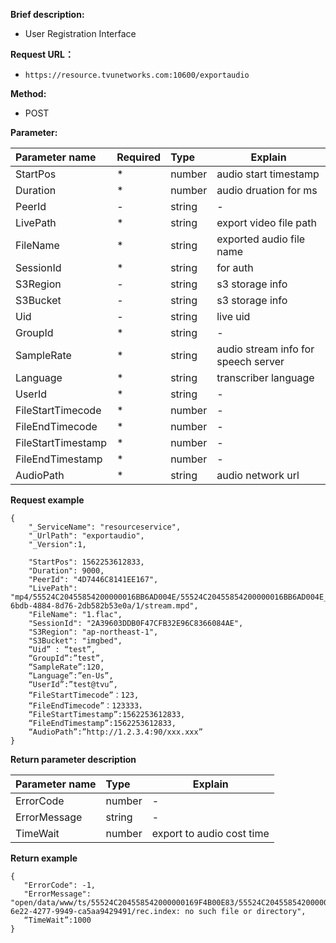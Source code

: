 
    
**Brief description:** 

- User Registration Interface


**Request URL：** 
- `https://resource.tvunetworks.com:10600/exportaudio `
  
**Method:**
- POST 

**Parameter:** 

|Parameter name|Required|Type|Explain|
|:----    |:---|:----- |-----   |
|StartPos |\*  |number |audio start timestamp   |
|Duration |\*  |number |audio druation for ms   |
|PeerId     |-  |string | -    |
|LivePath|\*|string|export video file path|
|FileName|\*|string|exported audio file name |
|SessionId|\*|string|for auth|
|S3Region|-|string|s3 storage info|
|S3Bucket|-|string|s3 storage info|
|Uid|-|string|live uid|
|GroupId|\*|string|-|
|SampleRate|\*|string|audio stream info for speech server|
|Language|\*|string|transcriber language|
|UserId|\*|string|-|
|FileStartTimecode|\*|number|-|
|FileEndTimecode|\*|number|-|
|FileStartTimestamp|\*|number|-|
|FileEndTimestamp|\*|number|-|
|AudioPath|\*|string|audio network url|



 **Request example**

``` 
{
	"_ServiceName": "resourceservice",
	"_UrlPath": "exportaudio",
	"_Version":1,

	"StartPos": 1562253612833,
	"Duration": 9000,
	"PeerId": "4D7446C8141EE167",
	"LivePath": "mp4/55524C20455854200000016BB6AD004E/55524C20455854200000016BB6AD004E_4D7446C8141EE167_1562253592803_eb3f1268-6bdb-4884-8d76-2db582b53e0a/1/stream.mpd",
	"FileName": "1.flac",
	"SessionId": "2A39603DDB0F47CFB32E96C8366084AE",
	"S3Region": "ap-northeast-1",
	"S3Bucket": "imgbed",
	“Uid” : “test”,
	“GroupId”:”test”,
	“SampleRate”:120,
	“Language”:”en-Us”,
	“UserId”:”test@tvu”,
	“FileStartTimecode”：123,
	“FileEndTimecode”：123333，
	“FileStartTimestamp”:1562253612833,
	“FileEndTimestamp”:1562253612833,
	“AudioPath”:”http://1.2.3.4:90/xxx.xxx”
}

```

 **Return parameter description** 

|Parameter name|Type|Explain|
|:-----  |:-----|-----                           |
|ErrorCode |number   |  -|
|ErrorMessage|string|-|
|TimeWait|number|export to audio cost time|
 **Return example**
 ```
 {
	"ErrorCode": -1,
	"ErrorMessage": "open/data/www/ts/55524C204558542000000169F4B00E83/55524C204558542000000169F4B00E83_F6DDEE53075B1451_1562248888128_f261fd9b-6e22-4277-9949-ca5aa9429491/rec.index: no such file or directory",
	“TimeWait”:1000
}

 ```
